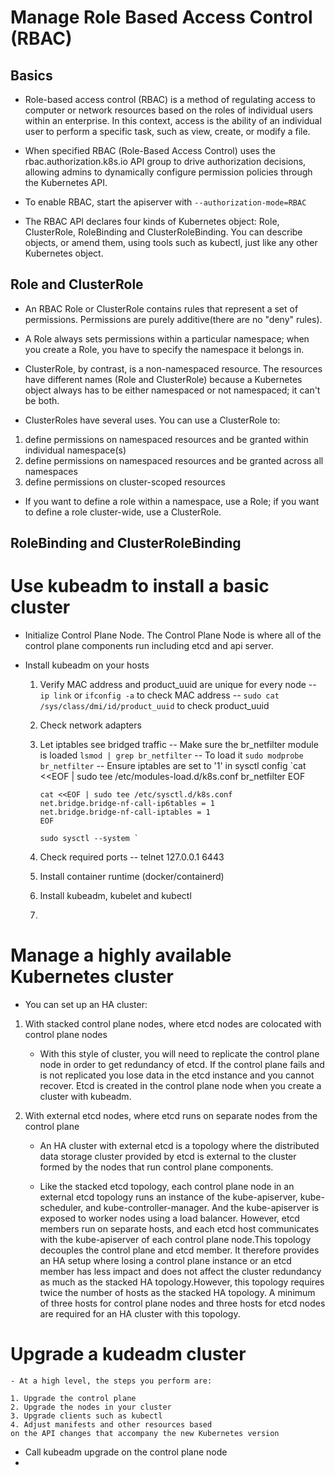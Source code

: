 # Manage Role Based Access Control (RBAC)
## Basics
- Role-based access control (RBAC) is a method of regulating access to computer or network resources 
based on the roles of individual users within an enterprise. In this context, access is the ability of 
an individual user to perform a specific task, such as view, create, or modify a file. 

- When specified RBAC (Role-Based Access Control) uses the rbac.authorization.k8s.io API group to drive 
authorization decisions, allowing admins to dynamically configure permission policies through the 
Kubernetes API.

- To enable RBAC, start the apiserver with `--authorization-mode=RBAC`

- The RBAC API declares four kinds of Kubernetes object: Role, ClusterRole, RoleBinding and 
ClusterRoleBinding. You can describe objects, or amend them, using tools such as kubectl, 
just like any other Kubernetes object.

## Role and ClusterRole
- An RBAC Role or ClusterRole contains rules that represent a set of permissions. Permissions are 
purely additive(there are no "deny" rules).

- A Role always sets permissions within a particular namespace; when you create a Role, you 
have to specify the namespace it belongs in.

- ClusterRole, by contrast, is a non-namespaced resource. The resources have different names 
(Role and ClusterRole) because a Kubernetes object always has to be either namespaced or not 
namespaced; it can't be both.

- ClusterRoles have several uses. You can use a ClusterRole to:

1. define permissions on namespaced resources and be granted within individual namespace(s)
2. define permissions on namespaced resources and be granted across all namespaces
3. define permissions on cluster-scoped resources

- If you want to define a role within a namespace, use a Role; if you want to define a role 
cluster-wide, use a ClusterRole.

## RoleBinding and ClusterRoleBinding





# Use kubeadm to install a basic cluster

- Initialize Control Plane Node. The Control Plane Node is where all of the control plane 
components run including etcd and api server. 

- Install kubeadm on your hosts
	 1. Verify MAC address and product_uuid are unique for every node
	 	-- `ip link` or `ifconfig -a` to check MAC address
	 	-- `sudo cat /sys/class/dmi/id/product_uuid` to check product_uuid 
	 2. Check network adapters
	 3. Let iptables see bridged traffic
	 	-- Make sure the br_netfilter module is loaded `lsmod | grep br_netfilter`
		-- To load it `sudo modprobe br_netfilter`
		-- Ensure iptables are set to '1' in sysctl config
			`cat <<EOF | sudo tee /etc/modules-load.d/k8s.conf
			br_netfilter
			EOF

			cat <<EOF | sudo tee /etc/sysctl.d/k8s.conf
			net.bridge.bridge-nf-call-ip6tables = 1
			net.bridge.bridge-nf-call-iptables = 1
			EOF
			
			sudo sysctl --system ` 

	4. Check required ports
		-- telnet 127.0.0.1 6443

	5. Install container runtime (docker/containerd)
	6. Install kubeadm, kubelet and kubectl
	7. 
# Manage a highly available Kubernetes cluster
- You can set up an HA cluster:

1. With stacked control plane nodes, where etcd nodes are colocated with control plane nodes
	- With this style of cluster, you will need to replicate the control plane node
	in order to get redundancy of etcd. If the control plane fails and is not replicated
	you lose data in the etcd instance and you cannot recover.
	Etcd is created in the control plane node when you create a cluster with kubeadm.

2. With external etcd nodes, where etcd runs on separate nodes from the control plane 
	- An HA cluster with external etcd is a topology where the distributed data 
	storage cluster provided by etcd is external to the cluster formed by the 
	nodes that run control plane components.
	
	- Like the stacked etcd topology, each control plane node in an external etcd topology 
	runs an instance of the kube-apiserver, kube-scheduler, and kube-controller-manager.
	 And the kube-apiserver is exposed to worker nodes using a load balancer. However, 
	etcd members run on separate hosts, and each etcd host communicates with the 
	kube-apiserver of each control plane node.This topology decouples the control plane 
	and etcd member. It therefore provides an HA setup where losing a control plane 
	instance or an etcd member has less impact and does not affect the cluster redundancy 
	as much as the stacked HA topology.However, this topology requires twice the number of 
	hosts as the stacked HA topology. A minimum of three hosts for control plane nodes and 
	three hosts for etcd nodes are required for an HA cluster with this topology.


# Upgrade a kudeadm cluster
	- At a high level, the steps you perform are:

	1. Upgrade the control plane
	2. Upgrade the nodes in your cluster
	3. Upgrade clients such as kubectl
	4. Adjust manifests and other resources based 
	on the API changes that accompany the new Kubernetes version


- Call kubeadm upgrade on the control plane node
- 
